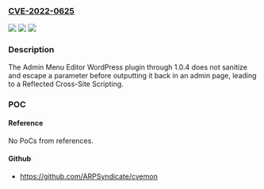 ### [CVE-2022-0625](https://cve.mitre.org/cgi-bin/cvename.cgi?name=CVE-2022-0625)
![](https://img.shields.io/static/v1?label=Product&message=Admin%20Menu%20Editor&color=blue)
![](https://img.shields.io/static/v1?label=Version&message=n%2Fa&color=blue)
![](https://img.shields.io/static/v1?label=Vulnerability&message=CWE-79%20Cross-site%20Scripting%20(XSS)&color=brighgreen)

### Description

The Admin Menu Editor WordPress plugin through 1.0.4 does not sanitize and escape a parameter before outputting it back in an admin page, leading to a Reflected Cross-Site Scripting.

### POC

#### Reference
No PoCs from references.

#### Github
- https://github.com/ARPSyndicate/cvemon

